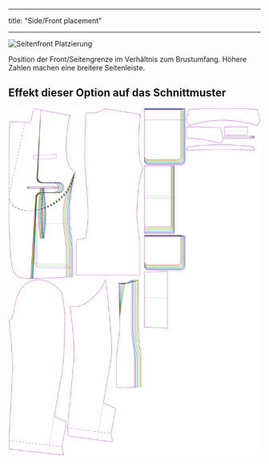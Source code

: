 - - -
title: "Side/Front placement"
- - -

![Seitenfront Platzierung](sidefrontplacement.svg)

Position der Front/Seitengrenze im Verhältnis zum Brustumfang. Höhere Zahlen machen eine breitere Seitenleiste.

## Effekt dieser Option auf das Schnittmuster

![Dieses Bild zeigt den Effekt dieser Option, indem es mehrere Varianten überlagert, die einen anderen Wert für diese Option haben](jaeger_sidefrontplacement_sample.svg "Effect of this option on the pattern")
